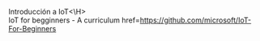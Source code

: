 <H>Introducción a IoT<\H><br>
IoT for begginners - A curriculum href=https://github.com/microsoft/IoT-For-Beginners
